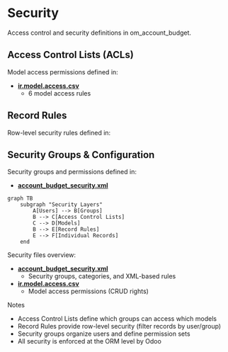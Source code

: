 # Security

Access control and security definitions in om_account_budget.

## Access Control Lists (ACLs)

Model access permissions defined in:
- **[ir.model.access.csv](../om_account_budget/security/ir.model.access.csv)**
  - 6 model access rules

## Record Rules

Row-level security rules defined in:

## Security Groups & Configuration

Security groups and permissions defined in:
- **[account_budget_security.xml](../om_account_budget/security/account_budget_security.xml)**

```mermaid
graph TB
    subgraph "Security Layers"
        A[Users] --> B[Groups]
        B --> C[Access Control Lists]
        C --> D[Models]
        B --> E[Record Rules]
        E --> F[Individual Records]
    end
```

Security files overview:
- **[account_budget_security.xml](../om_account_budget/security/account_budget_security.xml)**
  - Security groups, categories, and XML-based rules
- **[ir.model.access.csv](../om_account_budget/security/ir.model.access.csv)**
  - Model access permissions (CRUD rights)

Notes
- Access Control Lists define which groups can access which models
- Record Rules provide row-level security (filter records by user/group)
- Security groups organize users and define permission sets
- All security is enforced at the ORM level by Odoo
